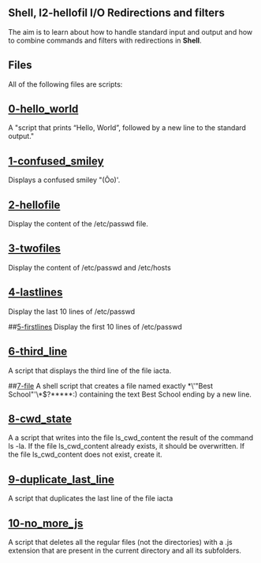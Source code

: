 ## Shell, I2-hellofil I/O Redirections and filters

The aim is to learn about how to handle standard input and output and how to combine commands and filters with redirections in **Shell**.

## Files
All of the following files are scripts:

## [0-hello_world](0-hello_world)
A "script that prints “Hello, World”, followed by a new line to the standard output."

## [1-confused_smiley](1-confused_smiley)
Displays a confused smiley "(Ôo)'.

## [2-hellofile](2-hellofile)
Display the content of the /etc/passwd file.

## [3-twofiles](3-twofiles)
Display the content of /etc/passwd and /etc/hosts

## [4-lastlines](4-lastlines)
Display the last 10 lines of /etc/passwd

##[5-firstlines](5-firstlines)
Display the first 10 lines of /etc/passwd

## [6-third_line](6-third_line)
A script that displays the third line of the file iacta.

##[7-file](7-file)
A shell script that creates a file named exactly \*\\'"Best School"\'\\*$\?\*\*\*\*\*:) containing the text Best School ending by a new line.

## [8-cwd_state](8-cwd_state)
A  a script that writes into the file ls_cwd_content the result of the command ls -la. If the file ls_cwd_content already exists, it should be overwritten. If the file ls_cwd_content does not exist, create it.

## [9-duplicate_last_line](9-duplicate_last_line)
A script that duplicates the last line of the file iacta

## [10-no_more_js](10-no_more_js)
A script that deletes all the regular files (not the directories) with a .js extension that are present in the current directory and all its subfolders.